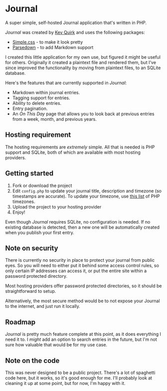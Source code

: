 # Journal
A super simple, self-hosted Journal application that's written in PHP.

*Journal* was created by [Kev Quirk](https://kevquirk.com) and uses the following packages:

* [Simple.css](https://simplecss.org) - to make it look pretty
* [Parsedown](https://parsedown.org) - to add Markdown support

I created this little application for my own use, but figured it might be useful for others. Originally it created a plaintext file and rendered them, but I've since improved the functionality by moving from plaintext files, to an SQLite database.

Here's the features that are currently supported in *Journal*:

* Markdown within journal entries.
* Tagging support for entries.
* Ability to delete entries.
* Entry pagination.
* An *On This Day* page that allows you to look back at previous entries from a week, month, and previous years.

## Hosting requirement

The hosting requirements are *extremely* simple. All that is needed is PHP support and SQLite, both of which are available with most hosting providers.

## Getting started

1. Fork or download the project
2. Edit `config.php` to update your journal title, description and timezone (so timestamps are accurate). To update your timezone, use [this list](https://www.php.net/manual/en/timezones.php) of PHP timezones.
3. Upload the project to your hosting provider
4. Enjoy!

Even though *Journal* requires SQLite, no configuration is needed. If no existing database is detected, then a new one will be automatically created when you publish your first entry.

## Note on security

There is currently no security in place to protect your journal from public eyes. So you will need to either put it behind some access control rules, so only certain IP addresses can access it, or put the entire site within a password protected directory.

Most hosting providers offer password protected directories, so it should be straightforward to setup.

Alternatively, the most secure method would be to not expose your Journal to the internet, and just run it locally.

## Roadmap

*Journal* is pretty much feature complete at this point, as it does everything I need it to. I *might* add an option to search entries in the future, but I'm not sure how valuable that would be for my use case.

## Note on the code

This was never designed to be a public project. There's a lot of spaghetti code here, but it works, so it's good enough for me. I'll probably look at cleaning it up at some point, but for now, I'm happy with it.
